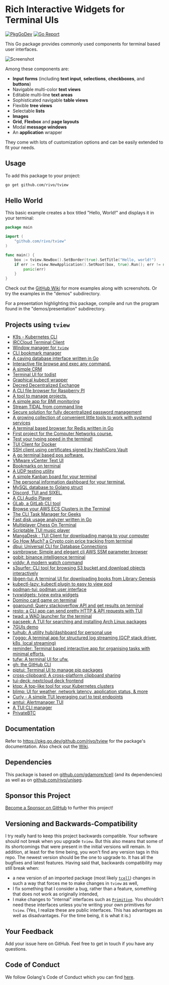 # Rich Interactive Widgets for Terminal UIs

[![PkgGoDev](https://pkg.go.dev/badge/github.com/rivo/tview)](https://pkg.go.dev/github.com/rivo/tview)
[![Go Report](https://img.shields.io/badge/go%20report-A%2B-brightgreen.svg)](https://goreportcard.com/report/github.com/rivo/tview)

This Go package provides commonly used components for terminal based user interfaces.

![Screenshot](tview.gif)

Among these components are:

- __Input forms__ (including __text input__, __selections__, __checkboxes__, and __buttons__)
- Navigable multi-color __text views__
- Editable multi-line __text areas__
- Sophisticated navigable __table views__
- Flexible __tree views__
- Selectable __lists__
- __Images__
- __Grid__, __Flexbox__ and __page layouts__
- Modal __message windows__
- An __application__ wrapper

They come with lots of customization options and can be easily extended to fit your needs.

## Usage

To add this package to your project:

```bash
go get github.com/rivo/tview
```

## Hello World

This basic example creates a box titled "Hello, World!" and displays it in your terminal:

```go
package main

import (
	"github.com/rivo/tview"
)

func main() {
	box := tview.NewBox().SetBorder(true).SetTitle("Hello, world!")
	if err := tview.NewApplication().SetRoot(box, true).Run(); err != nil {
		panic(err)
	}
}
```

Check out the [GitHub Wiki](https://github.com/rivo/tview/wiki) for more examples along with screenshots. Or try the examples in the "demos" subdirectory.

For a presentation highlighting this package, compile and run the program found in the "demos/presentation" subdirectory.

## Projects using `tview`

- [K9s - Kubernetes CLI](https://github.com/derailed/k9s)
- [IRCCloud Terminal Client](https://github.com/termoose/irccloud)
- [Window manager for `tview`](https://github.com/epiclabs-io/winman)
- [CLI bookmark manager](https://github.com/Endi1/drawer)
- [A caving database interface written in Go](https://github.com/IdlePhysicist/cave-logger)
- [Interactive file browse and exec any command.](https://github.com/bannzai/itree)
- [A simple CRM](https://github.com/broadcastle/crm)
- [Terminal UI for todist](https://github.com/cyberdummy/todoista)
- [Graphical kubectl wrapper](https://github.com/dcaiafa/kpick)
- [Decred Decentralized Exchange ](https://github.com/decred/dcrdex)
- [A CLI file browser for Raspberry PI](https://github.com/destinmoulton/pixi)
- [A tool to manage projects.](https://github.com/divramod/dp)
- [A simple app for BMI monitoring](https://github.com/erleene/go-bmi)
- [Stream TIDAL from command line](https://github.com/godsic/vibe)
- [Secure solution for fully decentralized password management](https://github.com/guillaumemichel/passtor/)
- [A growing collection of convenient little tools to work with systemd services](https://github.com/muesli/service-tools/)
- [A terminal based browser for Redis written in Go](https://github.com/nitishm/redis-terminal)
- [First project for the Computer Networks course.](https://github.com/pablogadhi/XMPPClient)
- [Test your typing speed in the terminal!](https://github.com/shilangyu/typer-go)
- [TUI Client for Docker](https://github.com/skanehira/docui)
- [SSH client using certificates signed by HashiCorp Vault](https://github.com/stephane-martin/vssh)
- [A go terminal based pos software.](https://github.com/thebmw/y2kpos)
- [VMware vCenter Text UI](https://github.com/thebsdbox/vctui)
- [Bookmarks on terminal](https://github.com/tryffel/bookmarker)
- [A UDP testing utility](https://github.com/vaelen/udp-tester)
- [A simple Kanban board for your terminal](https://github.com/witchard/toukan)
- [The personal information dashboard for your terminal. ](https://github.com/wtfutil/wtf)
- [MySQL database to Golang struct](https://github.com/xxjwxc/gormt)
- [Discord, TUI and SIXEL.](https://gitlab.com/diamondburned/6cord)
- [A CLI Audio Player](https://www.github.com/dhulihan/grump)
- [GLab, a GitLab CLI tool](https://gitlab.com/profclems/glab)
- [Browse your AWS ECS Clusters in the Terminal](https://github.com/swartzrock/ecsview)
- [The CLI Task Manager for Geeks](https://github.com/ajaxray/geek-life)
- [Fast disk usage analyzer written in Go](https://github.com/dundee/gdu)
- [Multiplayer Chess On Terminal](https://github.com/qnkhuat/gochess)
- [Scriptable TUI music player](https://github.com/issadarkthing/gomu)
- [MangaDesk : TUI Client for downloading manga to your computer](https://github.com/darylhjd/mangadesk)
- [Go How Much? a Crypto coin price tracking from terminal](https://github.com/ledongthuc/gohowmuch)
- [dbui: Universal CLI for Database Connections](https://github.com/KenanBek/dbui)
- [ssmbrowse: Simple and elegant cli AWS SSM parameter browser](https://github.com/bnaydenov/ssmbrowse)
- [gobit: binance intelligence terminal](https://github.com/infl00p/gobit)
- [viddy: A modern watch command](https://github.com/sachaos/viddy)
- [s3surfer: CLI tool for browsing S3 bucket and download objects interactively](https://github.com/hirose31/s3surfer)
- [libgen-tui: A terminal UI for downloading books from Library Genesis](https://github.com/audstanley/libgen-tui)
- [kubectl-lazy: kubectl plugin to easy to view pod](https://github.com/togettoyou/kubectl-lazy)
- [podman-tui: podman user interface](https://github.com/containers/podman-tui)
- [tvxwidgets: tview extra widgets](https://github.com/navidys/tvxwidgets)
- [Domino card game on terminal](https://github.com/gusti-andika/card-domino.git)
- [goaround: Query stackoverflow API and get results on terminal](https://github.com/glendsoza/goaround)
- [resto: a CLI app can send pretty HTTP & API requests with TUI](https://github.com/abdfnx/resto)
- [twad: a WAD launcher for the terminal](https://github.com/zmnpl/twad)
- [pacseek: A TUI for searching and installing Arch Linux packages](https://github.com/moson-mo/pacseek)
- [7GUIs demo](https://github.com/letientai299/7guis/tree/master/tui)
- [tuihub: A utility hub/dashboard for personal use](https://github.com/ashis0013/tuihub)
- [l'oggo: A terminal app for structured log streaming (GCP stack driver, k8s, local streaming)](https://github.com/aurc/loggo)
- [reminder: Terminal based interactive app for organising tasks with minimal efforts.](https://github.com/goyalmunish/reminder)
- [tufw: A terminal UI for ufw.](https://github.com/peltho/tufw)
- [gh: the GitHub CLI](https://github.com/cli/cli)
- [piptui: Terminal UI to manage pip packages](https://github.com/glendsoza/piptui/)
- [cross-clipboard: A cross-platform clipboard sharing](https://github.com/ntsd/cross-clipboard)
- [tui-deck: nextcloud deck frontend](https://github.com/mebitek/tui-deck)
- [ktop: A top-like tool for your Kubernetes clusters](https://github.com/vladimirvivien/ktop)
- [blimp: UI for weather, network latency, application status, & more](https://github.com/merlinfuchs/blimp)
- [Curly - A simple TUI leveraging curl to test endpoints](https://github.com/migcaraballo/curly)
- [amtui: Alertmanager TUI](https://github.com/pehlicd/amtui)
- [A TUI CLI manager](https://github.com/costa86/cli-manager)
- [PrivateBTC](https://github.com/adrianbrad/privatebtc)

## Documentation

Refer to https://pkg.go.dev/github.com/rivo/tview for the package's documentation. Also check out the [Wiki](https://github.com/rivo/tview/wiki).

## Dependencies

This package is based on [github.com/gdamore/tcell](https://github.com/gdamore/tcell) (and its dependencies) as well as on [github.com/rivo/uniseg](https://github.com/rivo/uniseg).

## Sponsor this Project

[Become a Sponsor on GitHub](https://github.com/sponsors/rivo?metadata_source=tview_readme) to further this project!

## Versioning and Backwards-Compatibility

I try really hard to keep this project backwards compatible. Your software should not break when you upgrade `tview`. But this also means that some of its shortcomings that were present in the initial versions will remain. In addition, at least for the time being, you won't find any version tags in this repo. The newest version should be the one to upgrade to. It has all the bugfixes and latest features. Having said that, backwards compatibility may still break when:

- a new version of an imported package (most likely [`tcell`](https://github.com/gdamore/tcell)) changes in such a way that forces me to make changes in `tview` as well,
- I fix something that I consider a bug, rather than a feature, something that does not work as originally intended,
- I make changes to "internal" interfaces such as [`Primitive`](https://pkg.go.dev/github.com/rivo/tview#Primitive). You shouldn't need these interfaces unless you're writing your own primitives for `tview`. (Yes, I realize these are public interfaces. This has advantages as well as disadvantages. For the time being, it is what it is.)

## Your Feedback

Add your issue here on GitHub. Feel free to get in touch if you have any questions.

## Code of Conduct

We follow Golang's Code of Conduct which you can find [here](https://golang.org/conduct).
